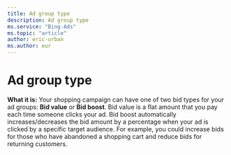 ```yaml
---
title: Ad group type
description: Ad group type
ms.service: "Bing-Ads"
ms.topic: "article"
author: eric-urban
ms.author: eur
---
```


# Ad group type

**What it is:** Your shopping campaign can have one of two bid types for your ad groups: **Bid value** or **Bid boost**. Bid value is a flat amount that you pay each time someone clicks your ad. Bid boost automatically increases/decreases the bid amount by a percentage when your ad is clicked by a specific target audience. For example, you could increase bids for those who have abandoned a shopping cart and reduce bids for returning customers.



